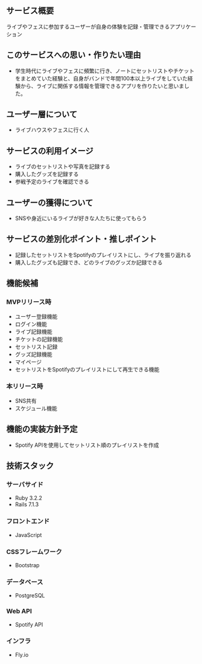 ## サービス概要
ライブやフェスに参加するユーザーが自身の体験を記録・管理できるアプリケーション

## このサービスへの思い・作りたい理由
- 学生時代にライブやフェスに頻繁に行き、ノートにセットリストやチケットをまとめていた経験と、自身がバンドで年間100本以上ライブをしていた経験から、ライブに関係する情報を管理できるアプリを作りたいと思いました。

## ユーザー層について
- ライブハウスやフェスに行く人

## サービスの利用イメージ
- ライブのセットリストや写真を記録する
- 購入したグッズを記録する
- 参戦予定のライブを確認できる

## ユーザーの獲得について
- SNSや身近にいるライブが好きな人たちに使ってもらう

## サービスの差別化ポイント・推しポイント
- 記録したセットリストをSpotifyのプレイリストにし、ライブを振り返れる
- 購入したグッズも記録でき、どのライブのグッズか記録できる

## 機能候補
### MVPリリース時
- ユーザー登録機能
- ログイン機能
- ライブ記録機能
- チケットの記録機能
- セットリスト記録
- グッズ記録機能
- マイページ
- セットリストをSpotifyのプレイリストにして再生できる機能

### 本リリース時
- SNS共有
-  スケジュール機能

## 機能の実装方針予定
- Spotify APIを使用してセットリスト順のプレイリストを作成

## 技術スタック
### サーバサイド
- Ruby 3.2.2
- Rails 7.1.3
### フロントエンド
- JavaScript
### CSSフレームワーク
- Bootstrap 
### データベース
- PostgreSQL
### Web API
- Spotify API
### インフラ
- Fly.io
